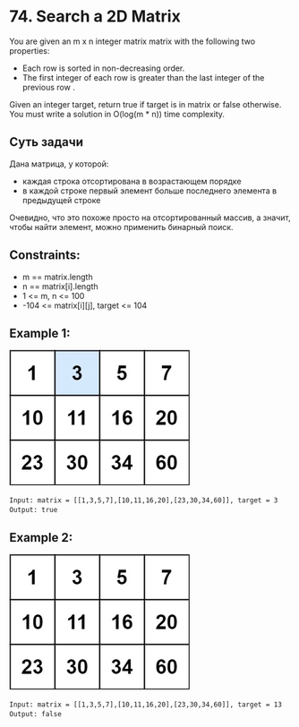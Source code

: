 # 74. Search a 2D Matrix


You are given an m x n integer matrix matrix with the following two properties:
- Each row is sorted in non-decreasing order.
- The first integer of each row is greater than the last integer of the previous row .

Given an integer target, return true if target is in matrix or false otherwise.
You must write a solution in O(log(m * n)) time complexity.

## Суть задачи
Дана матрица, у которой:
- каждая строка отсортирована в возрастающем порядке
- в каждой строке первый элемент больше последнего элемента в предыдущей строке

Очевидно, что это похоже просто на отсортированный массив, а значит, чтобы найти элемент, можно применить 
бинарный поиск.


## Constraints:
- m == matrix.length
- n == matrix[i].length
- 1 <= m, n <= 100
- -104 <= matrix[i][j], target <= 104


## Example 1:
![img.png](img.png)

``
Input: matrix = [[1,3,5,7],[10,11,16,20],[23,30,34,60]], target = 3
Output: true
``


## Example 2:
![img_1.png](img_1.png)

``
Input: matrix = [[1,3,5,7],[10,11,16,20],[23,30,34,60]], target = 13
Output: false
``